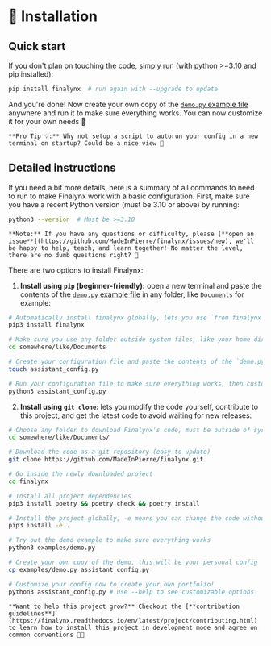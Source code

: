# 🔧 Installation

## Quick start

If you don't plan on touching the code, simply run (with python >=3.10 and pip installed):
```sh
pip install finalynx  # run again with --upgrade to update
```

And you're done! Now create your own copy of the [`demo.py` example file](https://github.com/MadeInPierre/finalynx/blob/main/examples/demo.py) anywhere and run it to make sure everything works. You can now customize it for your own needs 🚀

```{tip}
**Pro Tip 💡:** Why not setup a script to autorun your config in a new terminal on startup? Could be a nice view 🤭
```

## Detailed instructions

If you need a bit more details, here is a summary of all commands to need to run to make Finalynx work with a basic configuration. First, make sure you have a recent Python version (must be 3.10 or above) by running:

```bash
python3 --version  # Must be >=3.10
```

```{note}
**Note:** If you have any questions or difficulty, please [**open an issue**](https://github.com/MadeInPierre/finalynx/issues/new), we'll be happy to help, teach, and learn together! No matter the level, there are no dumb questions right? 🤝
```

There are two options to install Finalynx:

1. **Install using `pip` (beginner-friendly):** open a new terminal and paste the contents of the [`demo.py` example file](https://github.com/MadeInPierre/finalynx/blob/main/examples/demo.py) in any folder, like `Documents` for example:
```bash
# Automatically install finalynx globally, lets you use `from finalynx import *`
pip3 install finalynx

# Make sure you use any folder outside system files, like your home directory
cd somewhere/like/Documents

# Create your configuration file and paste the contents of the `demo.py` example
touch assistant_config.py

# Run your configuration file to make sure everything works, then customize it!
python3 assistant_config.py
```
2. **Install using `git clone`:** lets you modify the code yourself, contribute to this project, and get the latest code to avoid waiting for new releases:
```bash
# Choose any folder to download Finalynx's code, must be outside of system folders
cd somewhere/like/Documents/

# Download the code as a git repository (easy to update)
git clone https://github.com/MadeInPierre/finalynx.git

# Go inside the newly downloaded project
cd finalynx

# Install all project dependencies
pip3 install poetry && poetry check && poetry install

# Install the project globally, -e means you can change the code without reinstalling
pip3 install -e .

# Try out the demo example to make sure everything works
python3 examples/demo.py

# Create your own copy of the demo, this will be your personal config
cp examples/demo.py assistant_config.py

# Customize your config now to create your own portfolio!
python3 assistant_config.py # use --help to see customizable options
```

```{note}
**Want to help this project grow?** Checkout the [**contribution guidelines**](https://finalynx.readthedocs.io/en/latest/project/contributing.html) to learn how to install this project in development mode and agree on common conventions 🧑‍💻
```
